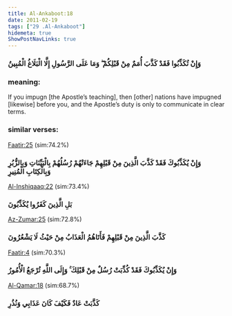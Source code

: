 ```yaml
---
title: Al-Ankaboot:18
date: 2011-02-19
tags: ["29 .Al-Ankaboot"]
hidemeta: true 
ShowPostNavLinks: true 
---
```

### وَإِنْ تُكَذِّبُوا فَقَدْ كَذَّبَ أُمَمٌ مِنْ قَبْلِكُمْ ۖ وَمَا عَلَى الرَّسُولِ إِلَّا الْبَلَاغُ الْمُبِينُ
### meaning: 
If you impugn [the Apostle’s teaching], then [other] nations have impugned [likewise] before you, and the Apostle’s duty is only to communicate in clear terms.
### similar verses: 

[Faatir:25](/35/25) (sim:74.2%)

### وَإِنْ يُكَذِّبُوكَ فَقَدْ كَذَّبَ الَّذِينَ مِنْ قَبْلِهِمْ جَاءَتْهُمْ رُسُلُهُمْ بِالْبَيِّنَاتِ وَبِالزُّبُرِ وَبِالْكِتَابِ الْمُنِيرِ

[Al-Inshiqaaq:22](/84/22) (sim:73.4%)

### بَلِ الَّذِينَ كَفَرُوا يُكَذِّبُونَ

[Az-Zumar:25](/39/25) (sim:72.8%)

### كَذَّبَ الَّذِينَ مِنْ قَبْلِهِمْ فَأَتَاهُمُ الْعَذَابُ مِنْ حَيْثُ لَا يَشْعُرُونَ

[Faatir:4](/35/4) (sim:70.3%)

### وَإِنْ يُكَذِّبُوكَ فَقَدْ كُذِّبَتْ رُسُلٌ مِنْ قَبْلِكَ ۚ وَإِلَى اللَّهِ تُرْجَعُ الْأُمُورُ

[Al-Qamar:18](/54/18) (sim:68.7%)

### كَذَّبَتْ عَادٌ فَكَيْفَ كَانَ عَذَابِي وَنُذُرِ
